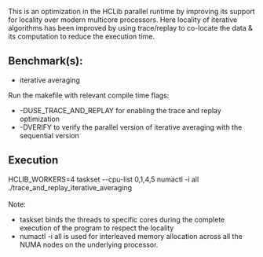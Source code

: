 This is an optimization in the HCLib parallel runtime by improving its support for locality over modern multicore processors.
Here locality of iterative algorithms has been improved by using trace/replay to co-locate the data & its computation to
reduce the execution time.

<h2> Benchmark(s): </h2>

* iterative averaging

Run the makefile with relevant compile time flags:
* -DUSE_TRACE_AND_REPLAY for enabling the trace and replay optimization
* -DVERIFY to verify the parallel version of iterative averaging with the sequential version

<h2> Execution </h2>
    HCLIB_WORKERS=4 taskset --cpu-list 0,1,4,5 numactl -i all ./trace_and_replay_iterative_averaging
<br></br>
Note:

  * taskset binds the threads to specific cores during the complete execution of the program to respect the locality
  * numactl -i all is used for interleaved memory allocation across all the NUMA nodes on the underlying processor.
